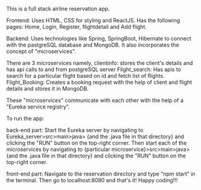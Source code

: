 This is a full stack airline reservation app.

Frontend: Uses HTML, CSS for styling and ReactJS.
Has the following pages: Home, Login, Register, flightdetail and Add flight.

Backend: Uses technologies like Spring, SpringBoot, Hibernate to connect with the pastgreSQL database and MongoDB.
It also incorporates the concept of "microservices".

There are 3 microservices namely,
clientinfo: stores the client's details and has api calls to and from postgreSQL server
Flight_search: Has apis to search for a particular flight based on id and fetch list of flights.
Flight_Booking: Creates a booking request with the help of client and flight details and stores it in MongoDB.

These "microservices" communicate with each other with the help of a "Eureka service registry".

To run  the app:

back-end part: 
Start the Eureka server by navigating to Eureka_server>src>main>java> {and the .java file in that directory} and clicking the "RUN" button on the top-right corner.
Then start each of the microservices by navigating to {particular microservice}>src>main>java> {and the .java file in that directory} and clicking the "RUN" button on the top-right corner.

front-end part:  Navigate to the reservation directory and type "npm start" in the terminal.
Then go to localhost:8080 and that's it!
Happy coding!!!
